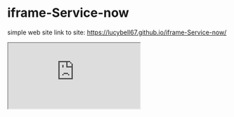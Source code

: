 # iframe-Service-now
simple web site
link to site: https://lucybell67.github.io/iframe-Service-now/

<iframe name="google-disable-x-frame-options" src="https://google.com"></iframe>
